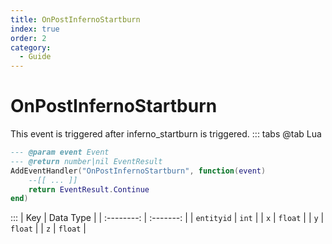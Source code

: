 ```yaml
---
title: OnPostInfernoStartburn
index: true
order: 2
category:
  - Guide
---
```


# OnPostInfernoStartburn
This event is triggered after inferno_startburn is triggered.
::: tabs
@tab Lua
```lua
--- @param event Event
--- @return number|nil EventResult
AddEventHandler("OnPostInfernoStartburn", function(event)
    --[[ ... ]]
    return EventResult.Continue
end)
```

:::
|     Key    | Data Type |
| :--------: | :-------: |
| `entityid` |   `int`   |
|     `x`    |  `float`  |
|     `y`    |  `float`  |
|     `z`    |  `float`  |